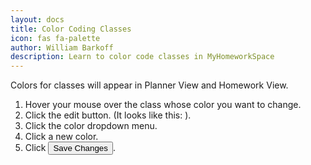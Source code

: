 ```yaml
---
layout: docs
title: Color Coding Classes
icon: fas fa-palette
author: William Barkoff
description: Learn to color code classes in MyHomeworkSpace
---
```


Colors for classes will appear in Planner View and Homework View.

1. Hover your mouse over the class whose color you want to change.
2. Click the edit button. (It looks like this: <i class="fas fa-edit"></i>).
3. Click the color dropdown menu.
4. Click a new color.
5. Click <button class="btn btn-sm btn-primary">Save Changes</button>.